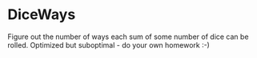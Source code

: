 # DiceWays
Figure out the number of ways each sum of some number of dice can be rolled.   Optimized but suboptimal - do your own homework :-)
